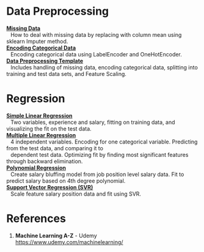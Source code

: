 # Data Preprocessing
**[Missing Data](https://github.com/nkuhta/Machine-Learning-A-Z/blob/master/Part%201%20-%20Data%20Preprocessing/missing_data.py)**  
&ensp; How to deal with missing data by replacing with column mean using sklearn Imputer method.  
**[Encoding Categorical Data](https://github.com/nkuhta/Machine-Learning-A-Z/blob/master/Part%201%20-%20Data%20Preprocessing/categorical_data.py)**   
&ensp; Encoding categorical data using LabelEncoder and OneHotEncoder.  
**[Data Preprocessing Template](https://github.com/nkuhta/Machine-Learning-A-Z/blob/master/Part%201%20-%20Data%20Preprocessing/data_preprocessing_template.py)**  
&ensp; Includes handling of missing data, encoding categorical data, splitting into training and test data sets, and Feature Scaling.  

# Regression
**[Simple Linear Regression](https://github.com/nkuhta/Machine-Learning-A-Z/blob/master/Part%202%20-%20Regression/Section%201%20-%20Simple%20Linear%20Regression/simple_linear_regression.py)**  
&ensp;  Two variables, experience and salary, fitting on training data, and visualizing the fit on the test data.  
**[Multiple Linear Regression](https://github.com/nkuhta/Machine-Learning-A-Z/blob/master/Part%202%20-%20Regression/Section%202%20-%20Multiple%20Linear%20Regression/multiple_linear_regression.py)**  
&ensp;  4 independent variables.  Encoding for one categorical variable.  Predicting from the test data, and comparing it to  
&ensp;  dependent test data.  Optimizing fit by finding most significant features through backward elimination.  
**[Polynomial Regression](https://github.com/nkuhta/Machine-Learning-A-Z/blob/master/Part%202%20-%20Regression/Section%203%20-%20Polynomial%20Regression/polynomial_regression.py)**  
&ensp;  Create salary bluffing model from job position level salary data.  Fit to predict salary based on 4th degree polynomial.  
**[Support Vector Regression (SVR)]()**  
&ensp;  Scale feature salary position data and fit using SVR.  
 
#  References
1.  **Machine Learning A-Z** - Udemy  
https://www.udemy.com/machinelearning/